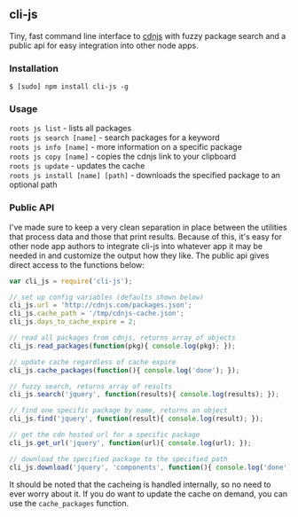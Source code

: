 cli-js
------

Tiny, fast command line interface to [cdnjs](http://cdnjs.com/) with fuzzy package search and a public api for easy integration into other node apps.

### Installation

`$ [sudo] npm install cli-js -g`

### Usage

`roots js list` - lists all packages    
`roots js search [name]` - search packages for a keyword    
`roots js info [name]` - more information on a specific package    
`roots js copy [name]` - copies the cdnjs link to your clipboard    
`roots js update` - updates the cache    
`roots js install [name] [path]` - downloads the specified package to an optional path

### Public API

I've made sure to keep a very clean separation in place between the utilities that process data and those that print results. Because of this, it's easy for other node app authors to integrate cli-js into whatever app it may be needed in and customize the output how they like. The public api gives direct access to the functions below:

```js
var cli_js = require('cli-js');

// set up config variables (defaults shown below)
cli_js.url = 'http://cdnjs.com/packages.json';
cli_js.cache_path = '/tmp/cdnjs-cache.json';
cli_js.days_to_cache_expire = 2;

// read all packages from cdnjs, returns array of objects
cli_js.read_packages(function(pkg){ console.log(pkg); });

// update cache regardless of cache expire
cli_js.cache_packages(function(){ console.log('done'); });

// fuzzy search, returns array of results
cli_js.search('jquery', function(results){ console.log(results); });

// find one specific package by name, returns an object
cli_js.find('jquery', function(result){ console.log(result); });

// get the cdn hosted url for a specific package
cli_js.get_url('jquery', function(url){ console.log(url); });

// download the specified package to the specified path
cli_js.download('jquery', 'components', function(){ console.log('done'); })
```

It should be noted that the cacheing is handled internally, so no need to ever worry about it. If you do want to update the cache on demand, you can use the `cache_packages` function.